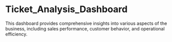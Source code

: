 # Ticket_Analysis_Dashboard
This dashboard provides comprehensive insights into various aspects of the business, including sales performance, customer behavior, and operational efficiency. 
